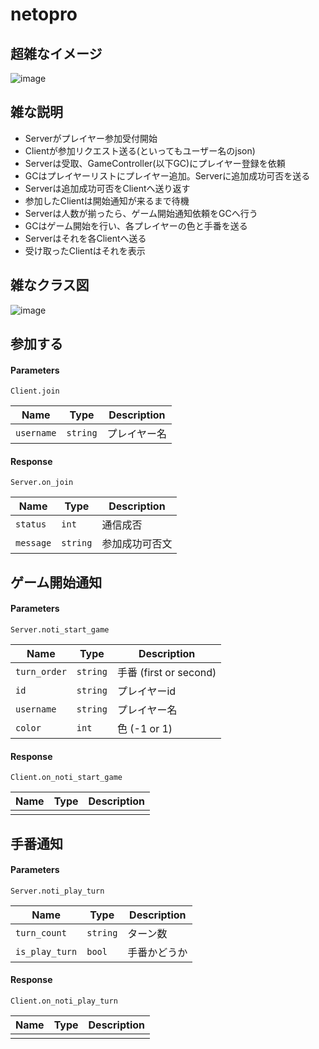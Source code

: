 # netopro

## 超雑なイメージ
![image](https://user-images.githubusercontent.com/12966452/33601139-b1561446-d9ee-11e7-9200-eadb88bfc2e9.png)

## 雑な説明
- Serverがプレイヤー参加受付開始
- Clientが参加リクエスト送る(といってもユーザー名のjson)
- Serverは受取、GameController(以下GC)にプレイヤー登録を依頼
- GCはプレイヤーリストにプレイヤー追加。Serverに追加成功可否を送る
- Serverは追加成功可否をClientへ送り返す
- 参加したClientは開始通知が来るまで待機
- Serverは人数が揃ったら、ゲーム開始通知依頼をGCへ行う
- GCはゲーム開始を行い、各プレイヤーの色と手番を送る
- Serverはそれを各Clientへ送る
- 受け取ったClientはそれを表示

## 雑なクラス図
![image](https://user-images.githubusercontent.com/12966452/33793640-3ebc8754-dcfe-11e7-8032-7a3bcc541455.png)


## 参加する
#### Parameters
`Client.join`

| Name    | Type | Description     |
|----------|-----|--------|
| `username` | `string` | プレイヤー名 |

#### Response
`Server.on_join`

| Name   | Type | Description      |
|---------|-----|---------|
| `status`  | `int`  | 通信成否    |
| `message` | `string` | 参加成功可否文 |

## ゲーム開始通知
#### Parameters
`Server.noti_start_game`

| Name        | Type      | Description                   |
|--------------|----------|----------------------|
| `turn_order` | `string` | 手番 (first or second) |
| `id`         | `string` | プレイヤーid              |
| `username`   | `string` | プレイヤー名               |
| `color`      | `int`    | 色 (-1 or 1)          |

#### Response
`Client.on_noti_start_game`

| Name | Type | Description  |
|-------|-----|-----|
|       |     |     |


## 手番通知
#### Parameters
`Server.noti_play_turn`

| Name          | Type      | Description     |
|----------------|----------|--------|
| `turn_count`   | `string` | ターン数   |
| `is_play_turn` | `bool`   | 手番かどうか |

#### Response
`Client.on_noti_play_turn`

| Name | Type | Description  |
|-------|-----|-----|
|       |     |     |
